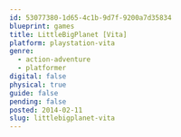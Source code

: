 ```yaml
---
id: 53077380-1d65-4c1b-9d7f-9200a7d35834
blueprint: games
title: LittleBigPlanet [Vita]
platform: playstation-vita
genre:
  - action-adventure
  - platformer
digital: false
physical: true
guide: false
pending: false
posted: 2014-02-11
slug: littlebigplanet-vita
---
```

